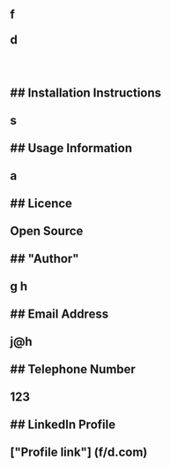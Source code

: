 ## f <p>d</p> <br/><br/>## Installation Instructions <br/><br/> s <br/><br/> ## Usage Information <br/><br/> a <br/><br/> ## Licence <br/><br/> Open Source <br/><br/> ## "Author" <br/><br/> g h  <br/><br/>## Email Address <br/><br/> j@h <br/><br/> ## Telephone Number <br/><br/> 123 <br/><br/> ## LinkedIn Profile <br/><br/> ["Profile link"] (f/d.com) <br/><br/> 